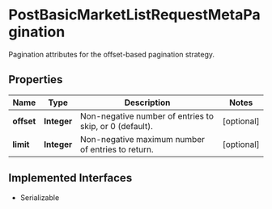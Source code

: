 

# PostBasicMarketListRequestMetaPagination

Pagination attributes for the offset-based pagination strategy.

## Properties

Name | Type | Description | Notes
------------ | ------------- | ------------- | -------------
**offset** | **Integer** | Non-negative number of entries to skip, or 0 (default). |  [optional]
**limit** | **Integer** | Non-negative maximum number of entries to return. |  [optional]


## Implemented Interfaces

* Serializable


